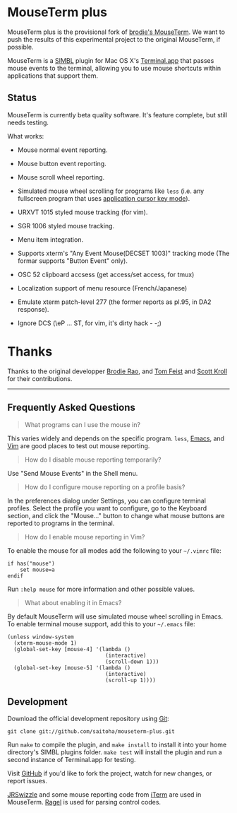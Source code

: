 MouseTerm plus
==============

MouseTerm plus is the provisional fork of [brodie's MouseTerm][1].
We want to push the results of this experimental project to the original MouseTerm, if possible.

MouseTerm is a [SIMBL][2] plugin for Mac OS X's [Terminal.app][3] that
passes mouse events to the terminal, allowing you to use mouse
shortcuts within applications that support them.

[1]: https://bitheap.org/mouseterm
[2]: http://www.culater.net/software/SIMBL/SIMBL.php
[3]: http://www.apple.com/macosx/technology/unix.html

Status
------

MouseTerm is currently beta quality software. It's feature complete,
but still needs testing.

What works:

* Mouse normal event reporting.
* Mouse button event reporting.
* Mouse scroll wheel reporting.
* Simulated mouse wheel scrolling for programs like `less` (i.e. any
  fullscreen program that uses [application cursor key mode][4]).
* URXVT 1015 styled mouse tracking (for vim).
* SGR 1006 styled mouse tracking.
* Menu item integration.

* Supports xterm's "Any Event Mouse(DECSET 1003)" tracking mode (The formar supports "Button Event" only).
* OSC 52 clipboard accsess (get access/set access, for tmux)
* Localization support of menu resource (French/Japanese)
* Emulate xterm patch-level 277 (the former reports as pl.95, in DA2 response).
* Ignore DCS (\eP ... ST, for vim, it's dirty hack - -;)

[4]: http://the.earth.li/~sgtatham/putty/0.60/htmldoc/Chapter4.html#config-appcursor

Thanks
======

Thanks to the original developper [Brodie Rao][5], and [Tom Feist][6] and [Scott Kroll][7] for their contributions.

[5]: http://brodierao.com/
[6]: http://github.com/shabble
[7]: http://github.com/skroll

-------

Frequently Asked Questions
--------------------------

> What programs can I use the mouse in?

This varies widely and depends on the specific program. `less`,
[Emacs][8], and [Vim][9] are good places to test out mouse reporting.

> How do I disable mouse reporting temporarily?

Use "Send Mouse Events" in the Shell menu.

> How do I configure mouse reporting on a profile basis?

In the preferences dialog under Settings, you can configure terminal
profiles. Select the profile you want to configure, go to the Keyboard
section, and click the "Mouse..." button to change what mouse buttons
are reported to programs in the terminal.

> How do I enable mouse reporting in Vim?

To enable the mouse for all modes add the following to your `~/.vimrc`
file:

    if has("mouse")
        set mouse=a
    endif

Run `:help mouse` for more information and other possible values.

> What about enabling it in Emacs?

By default MouseTerm will use simulated mouse wheel scrolling in
Emacs. To enable terminal mouse support, add this to your `~/.emacs`
file:

    (unless window-system
      (xterm-mouse-mode 1)
      (global-set-key [mouse-4] '(lambda ()
                                   (interactive)
                                   (scroll-down 1)))
      (global-set-key [mouse-5] '(lambda ()
                                   (interactive)
                                   (scroll-up 1))))

[8]: http://www.gnu.org/software/emacs/
[9]: http://www.vim.org/


Development
-----------

Download the official development repository using [Git][7]:

    git clone git://github.com/saitoha/mouseterm-plus.git

Run `make` to compile the plugin, and `make install` to install it
into your home directory's SIMBL plugins folder. `make test` will
install the plugin and run a second instance of Terminal.app for
testing.

Visit [GitHub][8] if you'd like to fork the project, watch for new
changes, or report issues.

[JRSwizzle][9] and some mouse reporting code from [iTerm][10] are used
in MouseTerm. [Ragel][11] is used for parsing control codes.

[7]: http://git-scm.org/
[8]: http://github.com/brodie/mouseterm
[9]: http://rentzsch.com/trac/wiki/JRSwizzle
[10]: http://iterm.sourceforge.net/
[11]: http://www.complang.org/ragel/

